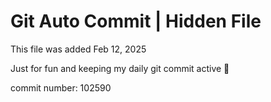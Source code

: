 # Git Auto Commit | Hidden File

This file was added Feb 12, 2025

Just for fun and keeping my daily git commit active 🤪

commit number: 102590
